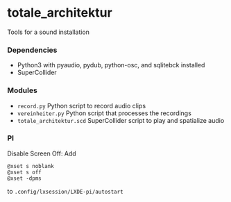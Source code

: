 # totale_architektur

Tools for a sound installation

### Dependencies
- Python3 with pyaudio, pydub, python-osc, and sqlitebck installed
- SuperCollider

### Modules
- `record.py` Python script to record audio clips
- `vereinheiter.py` Python script that processes the recordings
- `totale_architektur.scd` SuperCollider script to play and spatialize audio

### PI
Disable Screen Off:
Add
```
@xset s noblank
@xset s off
@xset -dpms
```

to `.config/lxsession/LXDE-pi/autostart`
